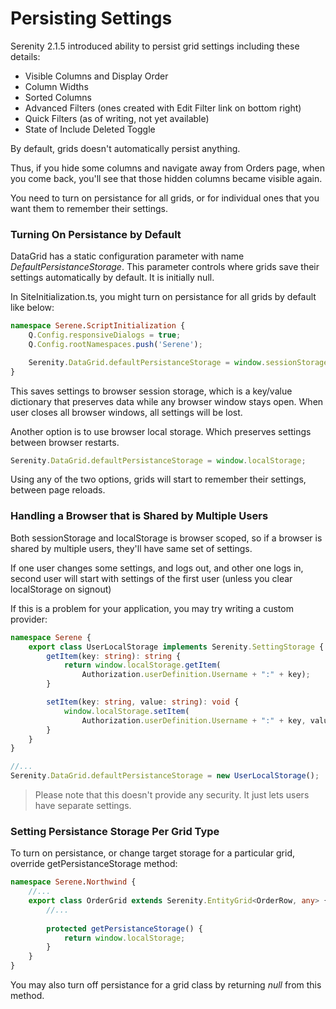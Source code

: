 # Persisting Settings

Serenity 2.1.5 introduced ability to persist grid settings including these details:

- Visible Columns and Display Order
- Column Widths
- Sorted Columns
- Advanced Filters (ones created with Edit Filter link on bottom right)
- Quick Filters (as of writing, not yet available)
- State of Include Deleted Toggle

By default, grids doesn't automatically persist anything. 

Thus, if you hide some columns and navigate away from Orders page, when you come back, you'll see that those hidden columns became visible again.

You need to turn on persistance for all grids, or for individual ones that you want them to remember their settings.


### Turning On Persistance by Default

DataGrid has a static configuration parameter with name *DefaultPersistanceStorage*. This parameter controls where grids save their settings automatically by default. It is initially null.

In SiteInitialization.ts, you might turn on persistance for all grids by default like below:

```ts
namespace Serene.ScriptInitialization {
    Q.Config.responsiveDialogs = true;
    Q.Config.rootNamespaces.push('Serene');

    Serenity.DataGrid.defaultPersistanceStorage = window.sessionStorage;
}
```

This saves settings to browser session storage, which is a key/value dictionary that preserves data while any browser window stays open. When user closes all browser windows, all settings will be lost.

Another option is to use browser local storage. Which preserves settings between browser restarts.

```ts
Serenity.DataGrid.defaultPersistanceStorage = window.localStorage;
```

Using any of the two options, grids will start to remember their settings, between page reloads.

### Handling a Browser that is Shared by Multiple Users

Both sessionStorage and localStorage is browser scoped, so if a browser is shared by multiple users, they'll have same set of settings. 

If one user changes some settings, and logs out, and other one logs in, second user will start with settings of the first user (unless you clear localStorage on signout)

If this is a problem for your application, you may try writing a custom provider:

```ts
namespace Serene {
    export class UserLocalStorage implements Serenity.SettingStorage {
        getItem(key: string): string {
            return window.localStorage.getItem(
                Authorization.userDefinition.Username + ":" + key);
        }

        setItem(key: string, value: string): void {
            window.localStorage.setItem(
                Authorization.userDefinition.Username + ":" + key, value);
        }
    }
}

//...
Serenity.DataGrid.defaultPersistanceStorage = new UserLocalStorage();
```

> Please note that this doesn't provide any security. It just lets users have separate settings.


### Setting Persistance Storage Per Grid Type

To turn on persistance, or change target storage for a particular grid, override getPersistanceStorage method:

```ts
namespace Serene.Northwind {
    //...
    export class OrderGrid extends Serenity.EntityGrid<OrderRow, any> {
        //...
        
        protected getPersistanceStorage() {
            return window.localStorage;
        }
    }
}

```

You may also turn off persistance for a grid class by returning *null* from this method.



